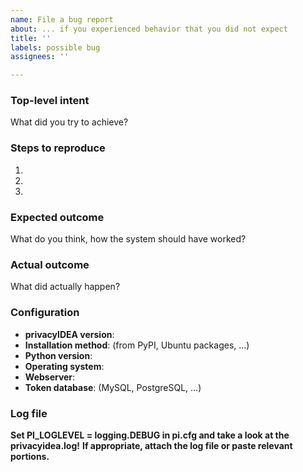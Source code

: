 ```yaml
---
name: File a bug report
about: ... if you experienced behavior that you did not expect
title: ''
labels: possible bug
assignees: ''

---
```


<!--
Thank you for filing a bug within privacyIDEA. The more information you provide, the easier it is to identify the problem!

Issues are not meant for asking questions! You're welcome to ask questions in our community forum: https://community.privacyidea.org

privacyIDEA is licensed under the AGPL and comes without warranty. If you require reliable, professional help, please consider getting either
- consultancy 
  (https://netknights.it/en/leistungen/one-time-services/)
- or the privacyIDEA Enterprise Edition 
  (https://netknights.it/en/leistungen/service-level-agreements/)
-->

### Top-level intent

What did you try to achieve?

### Steps to reproduce

1.
2.
3.

### Expected outcome

What do you think, how the system should have worked?

### Actual outcome

What did actually happen?

### Configuration

* **privacyIDEA version**:
* **Installation method**: (from PyPI, Ubuntu packages, ...)
* **Python version**:
* **Operating system**:
* **Webserver**:
* **Token database**: (MySQL, PostgreSQL, ...)

### Log file

**Set PI_LOGLEVEL = logging.DEBUG in pi.cfg and take a look at the privacyidea.log!**
**If appropriate, attach the log file or paste relevant portions.**
